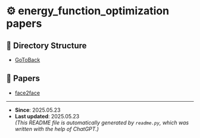 # ⚙️ energy_function_optimization papers

## 📂 Directory Structure

- [GoToBack](../README.md)

## 📄 Papers
- [face2face](face2face.md)


---
- **Since**: 2025.05.23  
- **Last updated**: 2025.05.23  
_(This README file is automatically generated by `readme.py`, which was written with the help of ChatGPT.)_
